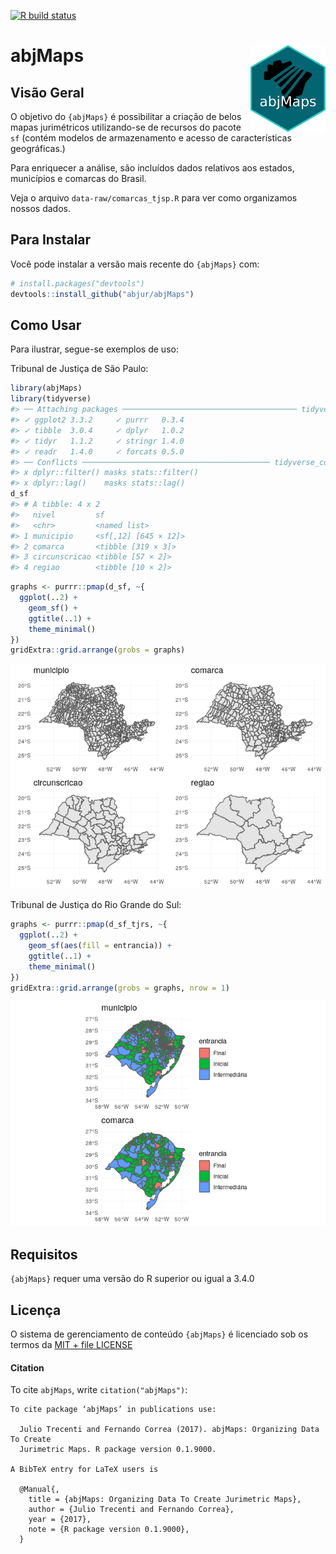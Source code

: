 
<!-- badges: start -->

[![R build
status](https://github.com/abjur/abjMaps/workflows/R-CMD-check/badge.svg)](https://github.com/abjur/abjMaps/actions)
<!-- badges: end -->

# abjMaps <a href='http://abjur.github.io/abjutils/'><img src='man/figures/logo.png' align="right" height="138.5" /></a>

## Visão Geral

O objetivo do `{abjMaps}` é possibilitar a criação de belos mapas
jurimétricos utilizando-se de recursos do pacote `sf` (contém modelos
de armazenamento e acesso de características geográficas.)

Para enriquecer a análise, são incluídos dados relativos aos estados,
municípios e comarcas do Brasil.

Veja o arquivo `data-raw/comarcas_tjsp.R` para ver como organizamos
nossos dados.

## Para Instalar

Você pode instalar a versão mais recente do `{abjMaps}` com:

``` r
# install.packages("devtools")
devtools::install_github("abjur/abjMaps")
```

## Como Usar

Para ilustrar, segue-se exemplos de uso:

Tribunal de Justiça de São Paulo:

``` r
library(abjMaps)
library(tidyverse)
#> ── Attaching packages ─────────────────────────────────────── tidyverse 1.3.0 ──
#> ✓ ggplot2 3.3.2     ✓ purrr   0.3.4
#> ✓ tibble  3.0.4     ✓ dplyr   1.0.2
#> ✓ tidyr   1.1.2     ✓ stringr 1.4.0
#> ✓ readr   1.4.0     ✓ forcats 0.5.0
#> ── Conflicts ────────────────────────────────────────── tidyverse_conflicts() ──
#> x dplyr::filter() masks stats::filter()
#> x dplyr::lag()    masks stats::lag()
d_sf
#> # A tibble: 4 x 2
#>   nivel         sf                  
#>   <chr>         <named list>        
#> 1 municipio     <sf[,12] [645 × 12]>
#> 2 comarca       <tibble [319 × 3]>  
#> 3 circunscricao <tibble [57 × 2]>   
#> 4 regiao        <tibble [10 × 2]>
```

``` r
graphs <- purrr::pmap(d_sf, ~{
  ggplot(..2) +        
    geom_sf() +       
    ggtitle(..1) +     
    theme_minimal() 
})
gridExtra::grid.arrange(grobs = graphs)
```

![](README-fig-tjsp-1.png)<!-- -->

Tribunal de Justiça do Rio Grande do Sul:

``` r
graphs <- purrr::pmap(d_sf_tjrs, ~{
  ggplot(..2) +        
    geom_sf(aes(fill = entrancia)) +       
    ggtitle(..1) +     
    theme_minimal() 
})
gridExtra::grid.arrange(grobs = graphs, nrow = 1)
```

![](README-fig-tjrs-1.png)<!-- -->

## Requisitos

`{abjMaps}` requer uma versão do R superior ou igual a 3.4.0

## Licença

O sistema de gerenciamento de conteúdo `{abjMaps}` é licenciado sob os
termos da [MIT + file
LICENSE](https://github.com/abjur/abjMaps/blob/master/LICENSE)

#### Citation

To cite `abjMaps`, write `citation("abjMaps")`:

    To cite package ‘abjMaps’ in publications use:
    
      Julio Trecenti and Fernando Correa (2017). abjMaps: Organizing Data To Create
      Jurimetric Maps. R package version 0.1.9000.
    
    A BibTeX entry for LaTeX users is
    
      @Manual{,
        title = {abjMaps: Organizing Data To Create Jurimetric Maps},
        author = {Julio Trecenti and Fernando Correa},
        year = {2017},
        note = {R package version 0.1.9000},
      }
